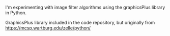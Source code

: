 I'm experimenting with image filter algorithms using the graphicsPlus library in Python.

GraphicsPlus library included in the code repository, but originally from https://mcsp.wartburg.edu/zelle/python/
